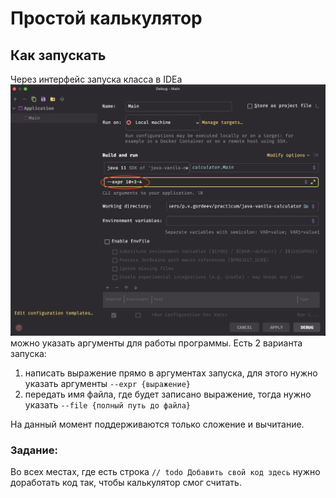 # Простой калькулятор

## Как запускать
Через интерфейс запуска класса в IDEa ![](how_to_test.png)
можно указать аргументы для работы программы. Есть 2 варианта запуска:
1. написать выражение прямо в аргументах запуска, для этого нужно указать аргументы `--expr {выражение}`
2. передать имя файла, где будет записано выражение, тогда нужно указать `--file {полный путь до файла}`

На данный момент поддерживаются только сложение и вычитание.

### Задание:
Во всех местах, где есть строка `// todo Добавить свой код здесь` нужно доработать код так,
чтобы калькулятор смог считать. 